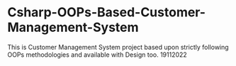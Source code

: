 # Csharp-OOPs-Based-Customer-Management-System
This is Customer Management System project based upon strictly following OOPs methodologies and available with Design too.
19112022    
